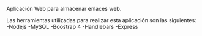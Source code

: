 Aplicación Web para almacenar enlaces web.

Las herramientas utilizadas para realizar esta aplicación son las siguientes:
-Nodejs
-MySQL
-Boostrap 4
-Handlebars
-Express

